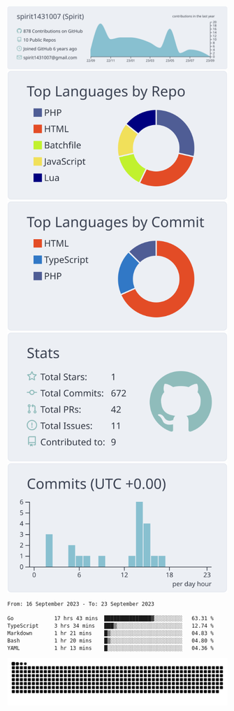 [![](https://raw.githubusercontent.com/spirit1431007/spirit1431007/master/profile-summary-card-output/nord_bright/0-profile-details.svg)](https://git.io/spiritx)
[![](https://raw.githubusercontent.com/spirit1431007/spirit1431007/master/profile-summary-card-output/nord_bright/1-repos-per-language.svg)](https://git.io/spiritx) [![](https://raw.githubusercontent.com/spirit1431007/spirit1431007/master/profile-summary-card-output/nord_bright/2-most-commit-language.svg)](https://git.io/spiritx)
[![](https://raw.githubusercontent.com/spirit1431007/spirit1431007/master/profile-summary-card-output/nord_bright/3-stats.svg)](https://git.io/spiritx) [![](https://raw.githubusercontent.com/spirit1431007/spirit1431007/master/profile-summary-card-output/nord_bright/4-productive-time.svg)](https://git.io/spiritx)

<!--START_SECTION:waka-->

```txt
From: 16 September 2023 - To: 23 September 2023

Go             17 hrs 43 mins  ███████████████▓░░░░░░░░░   63.31 %
TypeScript     3 hrs 34 mins   ███▒░░░░░░░░░░░░░░░░░░░░░   12.74 %
Markdown       1 hr 21 mins    █▒░░░░░░░░░░░░░░░░░░░░░░░   04.83 %
Bash           1 hr 20 mins    █▒░░░░░░░░░░░░░░░░░░░░░░░   04.80 %
YAML           1 hr 13 mins    █░░░░░░░░░░░░░░░░░░░░░░░░   04.36 %
```

<!--END_SECTION:waka-->

![contribution](https://github.com/spirit1431007/spirit1431007/blob/output/github-contribution-grid-snake.svg)
